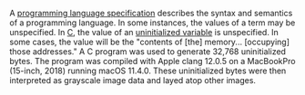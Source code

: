 A [programming language specification](https://en.wikipedia.org/wiki/Programming_language_specification) describes the syntax and semantics of a
programming language. In some instances, the values of a term may be unspecified.
In [C](https://en.wikipedia.org/wiki/C_(programming_language)), the value of an
[uninitialized variable](https://en.wikipedia.org/wiki/Uninitialized_variable)
is unspecified. In some cases, the value will be the "contents of [the] memory...
[occupying] those addresses." A C program was used to generate 32,768
uninitialized bytes. The program was compiled with Apple clang 12.0.5 on a
MacBookPro (15-inch, 2018) running macOS 11.4.0. These uninitialized bytes were
then interpreted as grayscale image data and layed atop other images.
